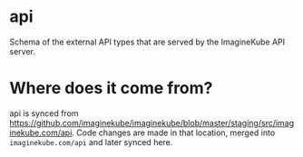 # api

Schema of the external API types that are served by the ImagineKube API server.

# Where does it come from?

api is synced from https://github.com/imaginekube/imaginekube/blob/master/staging/src/imaginekube.com/api. Code changes are made in that location, merged into `imaginekube.com/api` and later synced here.